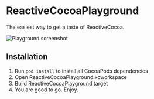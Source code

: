# ReactiveCocoaPlayground
The easiest way to get a taste of ReactiveCocoa.

![Playground screenshot](https://cloud.githubusercontent.com/assets/991541/9977017/82f74c3c-5ead-11e5-8011-56548f49e505.png)

## Installation
1. Run ``pod install`` to install all CocoaPods dependencies
2. Open ReactiveCocoaPlayground.xcworkspace
3. Build ReactiveCocoaPlayground target
4. You are good to go. Enjoy.

